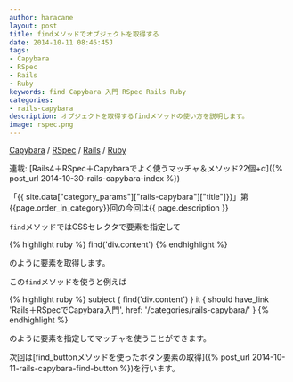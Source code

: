 ```yaml
---
author: haracane
layout: post
title: findメソッドでオブジェクトを取得する
date: 2014-10-11 08:46:45J
tags:
- Capybara
- RSpec
- Rails
- Ruby
keywords: find Capybara 入門 RSpec Rails Ruby
categories:
- rails-capybara
description: オブジェクトを取得するfindメソッドの使い方を説明します。
image: rspec.png
---
```

<!-- tag_links -->
[Capybara](/tags/capybara/) / [RSpec](/tags/rspec/) / [Rails](/tags/rails/) / [Ruby](/tags/ruby/)

<!-- category_links -->
連載: [Rails4＋RSpec＋Capybaraでよく使うマッチャ＆メソッド22個+α]({% post_url 2014-10-30-rails-capybara-index %})

<!-- content -->
「{{ site.data["category_params"]["rails-capybara"]["title"]}}」第{{page.order_in_category}}回の今回は{{ page.description }}

`find`メソッドではCSSセレクタで要素を指定して

{% highlight ruby %}
find('div.content')
{% endhighlight %}

のように要素を取得します。

この`find`メソッドを使うと例えば

{% highlight ruby %}
subject { find('div.content') }
it { should have_link 'Rails＋RSpecでCapybara入門', href: '/categories/rails-capybara/' }
{% endhighlight %}

のように要素を指定してマッチャを使うことができます。

次回は[find_buttonメソッドを使ったボタン要素の取得]({% post_url 2014-10-11-rails-capybara-find-button %})を行います。
